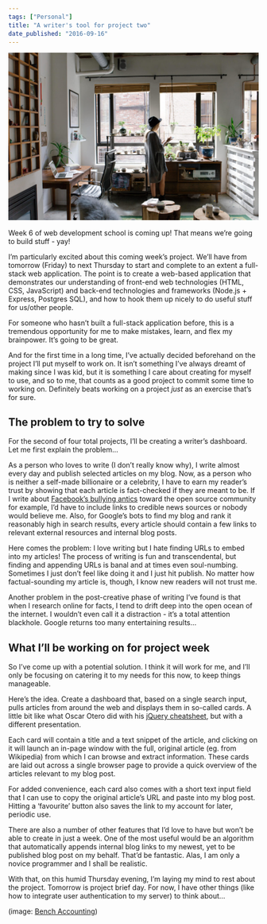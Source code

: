 ```yaml
---
tags: ["Personal"]
title: "A writer's tool for project two"
date_published: "2016-09-16"
---
```


![a young lady in a beautiful office](images/writers-tool-1024x683.jpeg)

Week 6 of web development school is coming up! That means we’re going to build stuff - yay!

I’m particularly excited about this coming week’s project. We’ll have from tomorrow (Friday) to next Thursday to start and complete to an extent a full-stack web application. The point is to create a web-based application that demonstrates our understanding of front-end web technologies (HTML, CSS, JavaScript) and back-end technologies and frameworks (Node.js + Express, Postgres SQL), and how to hook them up nicely to do useful stuff for us/other people.

For someone who hasn’t built a full-stack application before, this is a tremendous opportunity for me to make mistakes, learn, and flex my brainpower. It’s going to be great.

And for the first time in a long time, I’ve actually decided beforehand on the project I’ll put myself to work on. It isn’t something I’ve always dreamt of making since I was kid, but it is something I care about creating for myself to use, and so to me, that counts as a good project to commit some time to working on. Definitely beats working on a project _just_ as an exercise that’s for sure.

## The problem to try to solve

For the second of four total projects, I’ll be creating a writer’s dashboard. Let me first explain the problem…

As a person who loves to write (I don’t really know why), I write almost every day and publish selected articles on my blog. Now, as a person who is neither a self-made billionaire or a celebrity, I have to earn my reader’s trust by showing that each article is fact-checked if they are meant to be. If I write about [Facebook’s bullying antics](https://news.ycombinator.com/item?id=12108158) toward the open source community for example, I’d have to include links to credible news sources or nobody would believe me. Also, for Google’s bots to find my blog and rank it reasonably high in search results, every article should contain a few links to relevant external resources and internal blog posts.

Here comes the problem: I love writing but I hate finding URLs to embed into my articles! The process of writing is fun and transcendental, but finding and appending URLs is banal and at times even soul-numbing. Sometimes I just don’t feel like doing it and I just hit publish. No matter how factual-sounding my article is, though, I know new readers will not trust me.

Another problem in the post-creative phase of writing I’ve found is that when I research online for facts, I tend to drift deep into the open ocean of the internet. I wouldn’t even call it a distraction - it’s a total attention blackhole. Google returns too many entertaining results…

## What I’ll be working on for project week

So I’ve come up with a potential solution. I think it will work for me, and I’ll only be focusing on catering it to my needs for this now, to keep things manageable.

Here’s the idea. Create a dashboard that, based on a single search input, pulls articles from around the web and displays them in so-called cards. A little bit like what Oscar Otero did with his [jQuery cheatsheet](https://oscarotero.com/jquery/), but with a different presentation.

Each card will contain a title and a text snippet of the article, and clicking on it will launch an in-page window with the full, original article (eg. from Wikipedia) from which I can browse and extract information. These cards are laid out across a single browser page to provide a quick overview of the articles relevant to my blog post.

For added convenience, each card also comes with a short text input field that I can use to copy the original article’s URL and paste into my blog post. Hitting a ‘favourite’ button also saves the link to my account for later, periodic use.

There are also a number of other features that I’d love to have but won’t be able to create in just a week. One of the most useful would be an algorithm that automatically appends internal blog links to my newest, yet to be published blog post on my behalf. That’d be fantastic. Alas, I am only a novice programmer and I shall be realistic.

With that, on this humid Thursday evening, I’m laying my mind to rest about the project. Tomorrow is project brief day. For now, I have other things (like how to integrate user authentication to my server) to think about…

(image: [Bench Accounting](https://unsplash.com/@benchaccounting))
